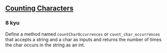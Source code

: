 <h2><a href=https://www.codewars.com/kata/55f1b763dd670651620000ce/train/python target="_blank">Counting Characters</a></h2><h3>8 kyu</h3><p>Define a method named <code>countCharOccurrences</code> or <code>count_char_occurrences</code> that accepts a string and a char as inputs and returns the number of times the char occurs in the string as an int.</p>